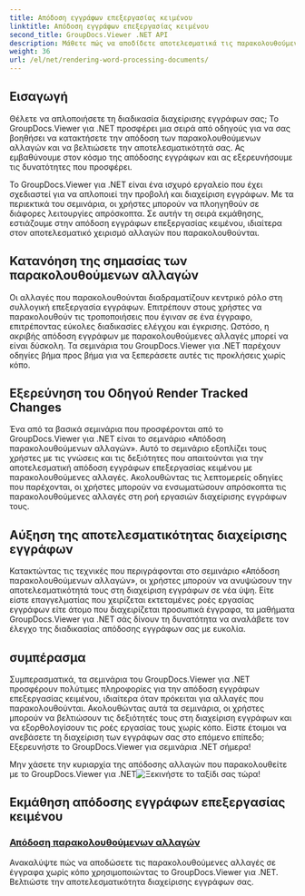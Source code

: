 ```yaml
---
title: Απόδοση εγγράφων επεξεργασίας κειμένου
linktitle: Απόδοση εγγράφων επεξεργασίας κειμένου
second_title: GroupDocs.Viewer .NET API
description: Μάθετε πώς να αποδίδετε αποτελεσματικά τις παρακολουθούμενες αλλαγές σε έγγραφα επεξεργασίας κειμένου χρησιμοποιώντας το GroupDocs.Viewer για .NET. Αναβαθμίστε τις δεξιότητές σας στη διαχείριση εγγράφων.
weight: 36
url: /el/net/rendering-word-processing-documents/
---
```


## Εισαγωγή

Θέλετε να απλοποιήσετε τη διαδικασία διαχείρισης εγγράφων σας; Το GroupDocs.Viewer για .NET προσφέρει μια σειρά από οδηγούς για να σας βοηθήσει να κατακτήσετε την απόδοση των παρακολουθούμενων αλλαγών και να βελτιώσετε την αποτελεσματικότητά σας. Ας εμβαθύνουμε στον κόσμο της απόδοσης εγγράφων και ας εξερευνήσουμε τις δυνατότητες που προσφέρει.

Το GroupDocs.Viewer για .NET είναι ένα ισχυρό εργαλείο που έχει σχεδιαστεί για να απλοποιεί την προβολή και διαχείριση εγγράφων. Με τα περιεκτικά του σεμινάρια, οι χρήστες μπορούν να πλοηγηθούν σε διάφορες λειτουργίες απρόσκοπτα. Σε αυτήν τη σειρά εκμάθησης, εστιάζουμε στην απόδοση εγγράφων επεξεργασίας κειμένου, ιδιαίτερα στον αποτελεσματικό χειρισμό αλλαγών που παρακολουθούνται.

## Κατανόηση της σημασίας των παρακολουθούμενων αλλαγών

Οι αλλαγές που παρακολουθούνται διαδραματίζουν κεντρικό ρόλο στη συλλογική επεξεργασία εγγράφων. Επιτρέπουν στους χρήστες να παρακολουθούν τις τροποποιήσεις που έγιναν σε ένα έγγραφο, επιτρέποντας εύκολες διαδικασίες ελέγχου και έγκρισης. Ωστόσο, η ακριβής απόδοση εγγράφων με παρακολουθούμενες αλλαγές μπορεί να είναι δύσκολη. Τα σεμινάρια του GroupDocs.Viewer για .NET παρέχουν οδηγίες βήμα προς βήμα για να ξεπεράσετε αυτές τις προκλήσεις χωρίς κόπο.

## Εξερεύνηση του Οδηγού Render Tracked Changes

Ένα από τα βασικά σεμινάρια που προσφέρονται από το GroupDocs.Viewer για .NET είναι το σεμινάριο «Απόδοση παρακολουθούμενων αλλαγών». Αυτό το σεμινάριο εξοπλίζει τους χρήστες με τις γνώσεις και τις δεξιότητες που απαιτούνται για την αποτελεσματική απόδοση εγγράφων επεξεργασίας κειμένου με παρακολουθούμενες αλλαγές. Ακολουθώντας τις λεπτομερείς οδηγίες που παρέχονται, οι χρήστες μπορούν να ενσωματώσουν απρόσκοπτα τις παρακολουθούμενες αλλαγές στη ροή εργασιών διαχείρισης εγγράφων τους.

## Αύξηση της αποτελεσματικότητας διαχείρισης εγγράφων

Κατακτώντας τις τεχνικές που περιγράφονται στο σεμινάριο «Απόδοση παρακολουθούμενων αλλαγών», οι χρήστες μπορούν να ανυψώσουν την αποτελεσματικότητά τους στη διαχείριση εγγράφων σε νέα ύψη. Είτε είστε επαγγελματίας που χειρίζεται εκτεταμένες ροές εργασίας εγγράφων είτε άτομο που διαχειρίζεται προσωπικά έγγραφα, τα μαθήματα GroupDocs.Viewer για .NET σάς δίνουν τη δυνατότητα να αναλάβετε τον έλεγχο της διαδικασίας απόδοσης εγγράφων σας με ευκολία.

## συμπέρασμα

Συμπερασματικά, τα σεμινάρια του GroupDocs.Viewer για .NET προσφέρουν πολύτιμες πληροφορίες για την απόδοση εγγράφων επεξεργασίας κειμένου, ιδιαίτερα όταν πρόκειται για αλλαγές που παρακολουθούνται. Ακολουθώντας αυτά τα σεμινάρια, οι χρήστες μπορούν να βελτιώσουν τις δεξιότητές τους στη διαχείριση εγγράφων και να εξορθολογίσουν τις ροές εργασίας τους χωρίς κόπο. Είστε έτοιμοι να ανεβάσετε τη διαχείριση των εγγράφων σας στο επόμενο επίπεδο; Εξερευνήστε το GroupDocs.Viewer για σεμινάρια .NET σήμερα!

 Μην χάσετε την κυριαρχία της απόδοσης αλλαγών που παρακολουθείτε με το GroupDocs.Viewer για .NET![Ξεκινήστε το ταξίδι σας τώρα!](./render-tracked-changes/)
## Εκμάθηση απόδοσης εγγράφων επεξεργασίας κειμένου
### [Απόδοση παρακολουθούμενων αλλαγών](./render-tracked-changes/)
Ανακαλύψτε πώς να αποδώσετε τις παρακολουθούμενες αλλαγές σε έγγραφα χωρίς κόπο χρησιμοποιώντας το GroupDocs.Viewer για .NET. Βελτιώστε την αποτελεσματικότητα διαχείρισης εγγράφων σας.